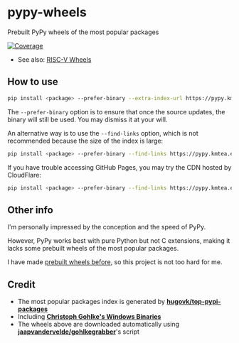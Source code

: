 # pypy-wheels
Prebuilt PyPy wheels of the most popular packages

[![Coverage](https://shields.io/badge/python-3.7%20%7C%203.8%20%7C%203.9%20%7C%203.10-blue)](https://github.com/KumaTea/pypy-wheels/releases)

* See also: [RISC-V Wheels](https://github.com/KumaTea/riscv-wheels)

## How to use

```bash
pip install <package> --prefer-binary --extra-index-url https://pypy.kmtea.eu/simple
```

The `--prefer-binary` option is to ensure that
once the source updates, the binary will still be used.
You may dismiss it at your will.

An alternative way is to use the `--find-links` option,
which is not recommended because the size of the index is large:

```bash
pip install <package> --prefer-binary --find-links https://pypy.kmtea.eu/wheels.html
```

If you have trouble accessing GitHub Pages,
you may try the CDN hosted by CloudFlare:

```bash
pip install <package> --prefer-binary --find-links https://pypy.kmtea.eu/wheels-cdn.html
```

## Other info

I'm personally impressed by the conception and the speed of PyPy.

However, PyPy works best with pure Python but not C extensions,
making it lacks some prebuilt wheels of the most popular packages.

I have made [prebuilt wheels before](https://github.com/KumaTea/ext-whl),
so this project is not too hard for me.

## Credit

* The most popular packages index is generated by **[hugovk/top-pypi-packages](https://github.com/hugovk/top-pypi-packages)**
* Including **[Christoph Gohlke's Windows Binaries](https://www.lfd.uci.edu/~gohlke/pythonlibs/)**
* The wheels above are downloaded automatically using **[jaapvandervelde/gohlkegrabber](https://github.com/jaapvandervelde/gohlkegrabber)**'s script

